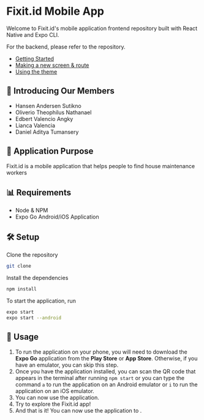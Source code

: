 # Fixit.id Mobile App

Welcome to Fixit.id's mobile application frontend repository built with React Native and Expo CLI.

For the backend, please refer to the []() repository.

- [Getting Started](#🛠-setup)
- [Making a new screen & route](#making-a-new-screen-and-route)
- [Using the theme](#using-the-theme)

## 🤝 Introducing Our Members
- Hansen Andersen Sutikno
- Oliverio Theophilus Nathanael
- Edbert Valencio Angky
- Lianca Valencia
- Daniel Aditya Tumansery

## 🌟 Application Purpose
Fixit.id is a mobile application that helps people to find house maintenance workers

## 📊 Requirements

- Node & NPM
- Expo Go Android/iOS Application

## 🛠 Setup

Clone the repository

```bash
git clone 
```

Install the dependencies

```bash
npm install
```

To start the application, run

```bash
expo start
expo start --android
```

## 📱 Usage
1. To run the application on your phone, you will need to download the **Expo Go** application from the **Play Store** or **App Store**. Otherwise, if you have an emulator, you can skip this step.
2. Once you have the application installed, you can scan the QR code that appears in the terminal after running `npm start` or you can type the command `a` to run the application on an Android emulator or `i` to run the application on an iOS emulator.
3. You can now use the application.
4. Try to explore the Fixit.id app!
5. And that is it! You can now use the application to .

